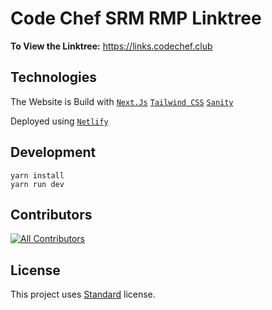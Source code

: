 # Code Chef SRM RMP Linktree

**To View the Linktree:** https://links.codechef.club

## Technologies

The Website is Build with [`Next.Js`](https://nextjs.org/) [`Tailwind CSS`](https://tailwindcss.com/) [`Sanity`](https://www.sanity.io/)

Deployed using [`Netlify`](https://www.netlify.com/)

## Development

```
yarn install
yarn run dev
```

## Contributors

<!-- ALL-CONTRIBUTORS-LIST:START - Do not remove or modify this section -->
<!-- prettier-ignore-start -->
<!-- markdownlint-disable -->

<!-- markdownlint-restore -->
<!-- prettier-ignore-end -->

<!-- ALL-CONTRIBUTORS-LIST:END -->

<!-- ALL-CONTRIBUTORS-BADGE:START - Do not remove or modify this section -->

[![All Contributors](https://img.shields.io/badge/all_contributors-13-orange.svg?style=flat-square)](#contributors)

<!-- ALL-CONTRIBUTORS-BADGE:END -->

## License

This project uses [Standard]() license.

